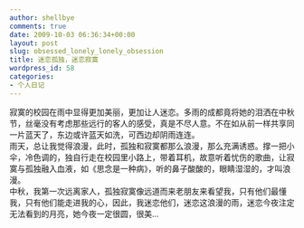 ```yaml
---
author: shellbye
comments: true
date: 2009-10-03 06:36:34+00:00
layout: post
slug: obsessed_lonely_lonely_obsession
title: 迷恋孤独，迷恋寂寞
wordpress_id: 58
categories:
- 个人日记
---
```


寂寞的校园在雨中显得更加美丽，更加让人迷恋。多雨的成都竟将她的泪洒在中秋节，丝毫没有考虑那些远行的客人的感受，真是不尽人意。不在如从前一样共享同一片蓝天了，东边或许蓝天如洗，可西边却阴雨连连。  
雨天，总让我觉得浪漫，此时，孤独和寂寞都那么浪漫，那么充满诱惑。撑一把小伞，冷色调的，独自行走在校园里小路上，带着耳机，故意听着忧伤的歌曲，让寂寞与孤独融入血液，如《思念是一种病》，听的鼻子酸酸的，眼睛湿湿的，才叫浪漫。  
中秋，我第一次远离家人，孤独寂寞像远道而来老朋友来看望我，只有他们最懂我，只有他们能走进我的心，因此，我迷恋他们，迷恋这浪漫的雨，迷恋今夜注定无法看到的月亮，她今夜一定很圆，很美…
